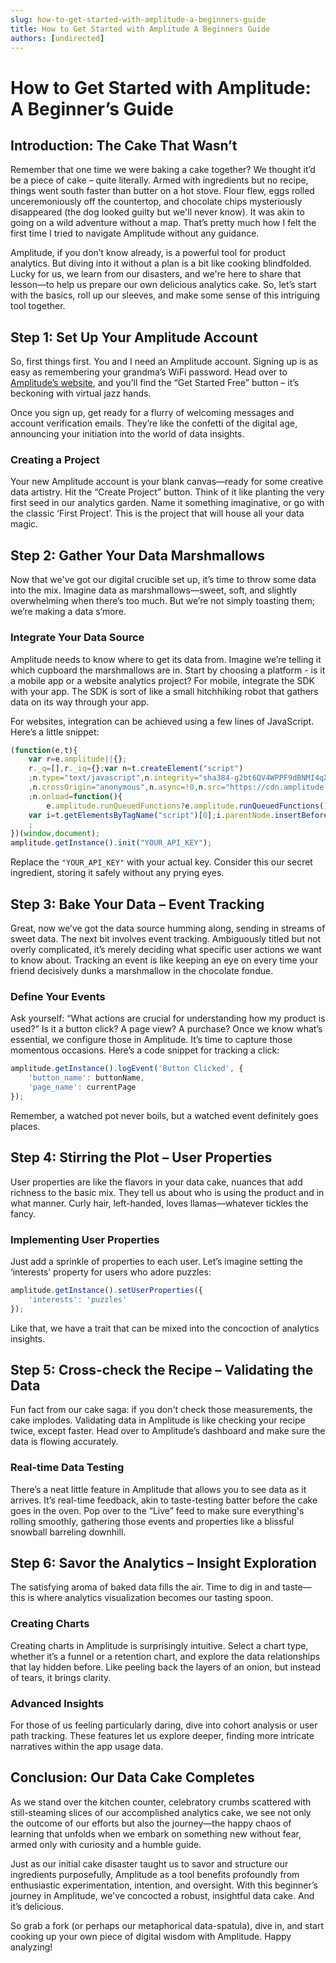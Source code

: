 ```yaml
---
slug: how-to-get-started-with-amplitude-a-beginners-guide
title: How to Get Started with Amplitude A Beginners Guide
authors: [undirected]
---
```



# How to Get Started with Amplitude: A Beginner’s Guide

## Introduction: The Cake That Wasn’t

Remember that one time we were baking a cake together? We thought it’d be a piece of cake – quite literally. Armed with ingredients but no recipe, things went south faster than butter on a hot stove. Flour flew, eggs rolled unceremoniously off the countertop, and chocolate chips mysteriously disappeared (the dog looked guilty but we'll never know). It was akin to going on a wild adventure without a map. That’s pretty much how I felt the first time I tried to navigate Amplitude without any guidance. 

Amplitude, if you don’t know already, is a powerful tool for product analytics. But diving into it without a plan is a bit like cooking blindfolded. Lucky for us, we learn from our disasters, and we're here to share that lesson—to help us prepare our own delicious analytics cake. So, let’s start with the basics, roll up our sleeves, and make some sense of this intriguing tool together.

## Step 1: Set Up Your Amplitude Account

So, first things first. You and I need an Amplitude account. Signing up is as easy as remembering your grandma’s WiFi password. Head over to [Amplitude’s website](https://amplitude.com/), and you’ll find the “Get Started Free” button – it’s beckoning with virtual jazz hands.

Once you sign up, get ready for a flurry of welcoming messages and account verification emails. They’re like the confetti of the digital age, announcing your initiation into the world of data insights.

### Creating a Project

Your new Amplitude account is your blank canvas—ready for some creative data artistry. Hit the “Create Project” button. Think of it like planting the very first seed in our analytics garden. Name it something imaginative, or go with the classic ‘First Project’. This is the project that will house all your data magic.

## Step 2: Gather Your Data Marshmallows

Now that we've got our digital crucible set up, it’s time to throw some data into the mix. Imagine data as marshmallows—sweet, soft, and slightly overwhelming when there’s too much. But we’re not simply toasting them; we’re making a data s’more.

### Integrate Your Data Source

Amplitude needs to know where to get its data from. Imagine we’re telling it which cupboard the marshmallows are in. Start by choosing a platform - is it a mobile app or a website analytics project? For mobile, integrate the SDK with your app. The SDK is sort of like a small hitchhiking robot that gathers data on its way through your app. 

For websites, integration can be achieved using a few lines of JavaScript. Here’s a little snippet:

```javascript
(function(e,t){
    var r=e.amplitude||{};
    r._q=[],r._iq={};var n=t.createElement("script")
    ;n.type="text/javascript",n.integrity="sha384-g2bt6QV4WPPF9dBNMI4qXY+/3G8B1DzWyrH1bS3mPCC3UAnFbJglvWnNqfnc9Kgf"
    ,n.crossOrigin="anonymous",n.async=!0,n.src="https://cdn.amplitude.com/libs/amplitude-8.6.0-min.gz.js"
    ;n.onload=function(){
        e.amplitude.runQueuedFunctions?e.amplitude.runQueuedFunctions():console.warn("[Amplitude] Error...");}
    var i=t.getElementsByTagName("script")[0];i.parentNode.insertBefore(n,i)
    ;
})(window,document);
amplitude.getInstance().init("YOUR_API_KEY");
```

Replace the `"YOUR_API_KEY"` with your actual key. Consider this our secret ingredient, storing it safely without any prying eyes. 

## Step 3: Bake Your Data – Event Tracking

Great, now we’ve got the data source humming along, sending in streams of sweet data. The next bit involves event tracking. Ambiguously titled but not overly complicated, it’s merely deciding what specific user actions we want to know about. Tracking an event is like keeping an eye on every time your friend decisively dunks a marshmallow in the chocolate fondue.

### Define Your Events

Ask yourself: “What actions are crucial for understanding how my product is used?” Is it a button click? A page view? A purchase? Once we know what’s essential, we configure those in Amplitude. It’s time to capture those momentous occasions. Here’s a code snippet for tracking a click:

```javascript
amplitude.getInstance().logEvent('Button Clicked', { 
    'button_name': buttonName,
    'page_name': currentPage
});
```

Remember, a watched pot never boils, but a watched event definitely goes places.

## Step 4: Stirring the Plot – User Properties

User properties are like the flavors in your data cake, nuances that add richness to the basic mix. They tell us about who is using the product and in what manner. Curly hair, left-handed, loves llamas—whatever tickles the fancy.

### Implementing User Properties

Just add a sprinkle of properties to each user. Let’s imagine setting the ‘interests’ property for users who adore puzzles:

```javascript
amplitude.getInstance().setUserProperties({
    'interests': 'puzzles'  
});
```

Like that, we have a trait that can be mixed into the concoction of analytics insights.

## Step 5: Cross-check the Recipe – Validating the Data

Fun fact from our cake saga: if you don't check those measurements, the cake implodes. Validating data in Amplitude is like checking your recipe twice, except faster. Head over to Amplitude’s dashboard and make sure the data is flowing accurately. 

### Real-time Data Testing

There’s a neat little feature in Amplitude that allows you to see data as it arrives. It’s real-time feedback, akin to taste-testing batter before the cake goes in the oven. Pop over to the “Live” feed to make sure everything's rolling smoothly, gathering those events and properties like a blissful snowball barreling downhill.

## Step 6: Savor the Analytics – Insight Exploration

The satisfying aroma of baked data fills the air. Time to dig in and taste—this is where analytics visualization becomes our tasting spoon. 

### Creating Charts

Creating charts in Amplitude is surprisingly intuitive. Select a chart type, whether it’s a funnel or a retention chart, and explore the data relationships that lay hidden before. Like peeling back the layers of an onion, but instead of tears, it brings clarity.

### Advanced Insights

For those of us feeling particularly daring, dive into cohort analysis or user path tracking. These features let us explore deeper, finding more intricate narratives within the app usage data.

## Conclusion: Our Data Cake Completes

As we stand over the kitchen counter, celebratory crumbs scattered with still-steaming slices of our accomplished analytics cake, we see not only the outcome of our efforts but also the journey—the happy chaos of learning that unfolds when we embark on something new without fear, armed only with curiosity and a humble guide. 

Just as our initial cake disaster taught us to savor and structure our ingredients purposefully, Amplitude as a tool benefits profoundly from enthusiastic experimentation, intention, and oversight. With this beginner’s journey in Amplitude, we've concocted a robust, insightful data cake. And it’s delicious.

So grab a fork (or perhaps our metaphorical data-spatula), dive in, and start cooking up your own piece of digital wisdom with Amplitude. Happy analyzing!